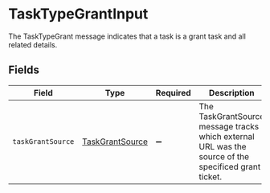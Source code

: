 # TaskTypeGrantInput

The TaskTypeGrant message indicates that a task is a grant task and all related details.


## Fields

| Field                                                                                                | Type                                                                                                 | Required                                                                                             | Description                                                                                          |
| ---------------------------------------------------------------------------------------------------- | ---------------------------------------------------------------------------------------------------- | ---------------------------------------------------------------------------------------------------- | ---------------------------------------------------------------------------------------------------- |
| `taskGrantSource`                                                                                    | [TaskGrantSource](../../models/shared/taskgrantsource.md)                                            | :heavy_minus_sign:                                                                                   | The TaskGrantSource message tracks which external URL was the source of the specificed grant ticket. |
